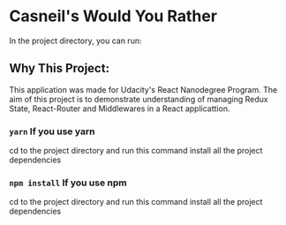 # Casneil's Would You Rather

In the project directory, you can run:

## Why This Project:

This application was made for Udacity's React Nanodegree Program. The aim of this project is to demonstrate understanding of managing Redux State, React-Router and Middlewares in a React applicattion.

### `yarn` If you use yarn

cd to the project directory and run this command install all the project dependencies

### `npm install` If you use npm

cd to the project directory and run this command install all the project dependencies
